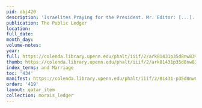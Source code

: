 ```yaml
---
pid: obj420
description: 'Israelites Praying for the President. Mr. Editor: [...].'
publication: The Public Ledger
location:
full_date:
month_day:
volume-notes:
year:
full: https://colenda.library.upenn.edu/phalt/iiif/2/ark81431p35d8nw83%2FSHA256E-s8336676--1c8f6bd47ec3d20208cb0709d8cc6e0c2ab0f83791a52416ae141ad7536211bf.jpeg/full/3500,/0/default.jpg
thumb: https://colenda.library.upenn.edu/phalt/iiif/2/ark81431p35d8nw83%2FSHA256E-s8336676--1c8f6bd47ec3d20208cb0709d8cc6e0c2ab0f83791a52416ae141ad7536211bf.jpeg/full/!200,200/0/default.jpg
index_terms: and Marriage
toc: '434'
manifest: https://colenda.library.upenn.edu/phalt/iiif/2/81431-p35d8nw83/manifest
order: '419'
layout: qatar_item
collection: morais_ledger
---
```

